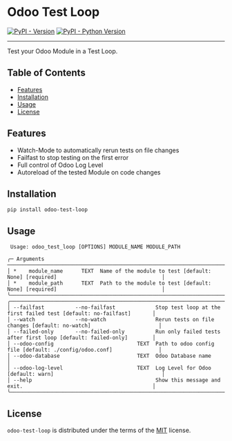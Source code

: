 # Odoo Test Loop

[![PyPI - Version](https://img.shields.io/pypi/v/odoo_test_loop.svg)](https://pypi.org/project/odoo_test_loop)
[![PyPI - Python Version](https://img.shields.io/pypi/pyversions/odoo_test_loop.svg)](https://pypi.org/project/odoo_test_loop)

-----

Test your Odoo Module in a Test Loop.

## Table of Contents

- [Features](#features)
- [Installation](#installation)
- [Usage](#usage)
- [License](#license)

## Features

-  Watch-Mode to automatically rerun tests on file changes
-  Failfast to stop testing on the first error
-  Full control of Odoo Log Level
-  Autoreload of the tested Module on code changes

## Installation

```console
pip install odoo-test-loop
```

## Usage

```console
 Usage: odoo_test_loop [OPTIONS] MODULE_NAME MODULE_PATH                                                          
                                                                                                                  
╭─ Arguments ────────────────────────────────────────────────────────────────────────────────────────────────────────╮
│ *    module_name      TEXT  Name of the module to test [default: None] [required]                                  │
│ *    module_path      TEXT  Path to the module to test [default: None] [required]                                  │
╰────────────────────────────────────────────────────────────────────────────────────────────────────────────────────╯
╭────────────────────────────────────────────────────────────────────────────────────────────────────────────────────╮
│ --failfast          --no-failfast             Stop test loop at the first failed test [default: no-failfast]       │
│ --watch             --no-watch                Rerun tests on file changes [default: no-watch]                      │
│ --failed-only       --no-failed-only          Run only failed tests after first loop [default: failed-only]        │
│ --odoo-config                           TEXT  Path to odoo config file [default: ./config/odoo.conf]               │
│ --odoo-database                         TEXT  Odoo Database name                                                   │
│ --odoo-log-level                        TEXT  Log Level for Odoo [default: warn]                                   │
│ --help                                        Show this message and exit.                                          │
╰────────────────────────────────────────────────────────────────────────────────────────────────────────────────────╯
```

## License

`odoo-test-loop` is distributed under the terms of the [MIT](https://spdx.org/licenses/MIT.html) license.
